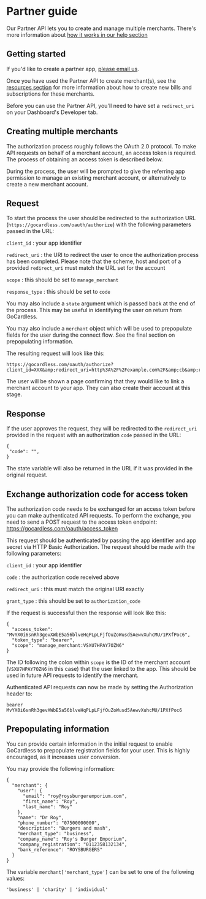 # Partner guide

<p class="intro">Our Partner API lets you to create and manage multiple merchants. There's more information about <a href="https://help.gocardless.com/what-is-the-partner-programme/">how it works in our help section</a></p>

## Getting started

If you'd like to create a partner app, [please email us](mailto:help@gocardless.com).

Once you have used the Partner API to create merchant(s), see the [resources section](https://developer.gocardless.com/#bill) for more information about how to create new bills and subscriptions for these merchants.

Before you can use the Partner API, you'll need to have set a `redirect_uri` on your Dashboard's Developer tab.

## Creating multiple merchants

The authorization process roughly follows the OAuth 2.0 protocol. To make API requests on behalf of a merchant account, an access token is required. The process of obtaining an access token is described below.

During the process, the user will be prompted to give the referring app permission to manage an existing merchant account, or alternatively to create a new merchant account.

## Request

To start the process the user should be redirected to the authorization URL (`https://gocardless.com/oauth/authorize`) with the following parameters passed in the URL:

`client_id`
:    your app identifier

`redirect_uri`
:    the URI to redirect the user to once the authorization process has been completed. Please note that the scheme, host and port of a provided `redirect_uri` must match the URL set for the account

`scope`
:    this should be set to `manage_merchant`

`response_type`
:    this should be set to `code`

You may also include a `state` argument which is passed back at the end of the process. This may be useful in identifying the user on return from GoCardless.

You may also include a `merchant` object which will be used to prepopulate fields for the user during the connect flow. See the final section on prepopulating information.

The resulting request will look like this:

    https://gocardless.com/oauth/authorize?client_id=XXX&amp;redirect_uri=http%3A%2F%2Fexample.com%2F&amp;cb&amp;response_type=code&amp;scope=manage_merchant

The user will be shown a page confirming that they would like to link a merchant account to your app. They can also create their account at this stage.

## Response

If the user approves the request, they will be redirected to the `redirect_uri` provided in the request with an authorization `code` passed in the URL:

    {
     "code": "",
    }

The state variable will also be returned in the URL if it was provided in the original request.

## Exchange authorization code for access token

The authorization code needs to be exchanged for an access token before you can make authenticated API requests. To perform the exchange, you need to send a POST request to the access token endpoint: https://gocardless.com/oauth/access_token

This request should be authenticated by passing the app identifier and app secret via HTTP Basic Authorization. The request should be made with the following parameters:

`client_id`
:    your app identifier

`code`
:    the authorization code received above

`redirect_uri`
:    this must match the original URI exactly

`grant_type`
:    this should be set to `authorization_code`

If the request is successful then the response will look like this:

    {
      "access_token": "MvYX0i6snRh3gevXWbE5a56blveHqPLpLFjfOuZoWusd5AewvXuhcMU/1PXfPoc6",
      "token_type": "bearer",
      "scope": "manage_merchant:VSXU7HPAY7OZN6"
    }

The ID following the colon within `scope` is the ID of the merchant account (`VSXU7HPAY7OZN6` in this case) that the user linked to the app. This should be used in future API requests to identify the merchant.

Authenticated API requests can now be made by setting the Authorization header to:

    bearer MvYX0i6snRh3gevXWbE5a56blveHqPLpLFjfOuZoWusd5AewvXuhcMU/1PXfPoc6

## Prepopulating information

You can provide certain information in the initial request to enable GoCardless to prepopulate registration fields for your user. This is highly encouraged, as it increases user conversion.

You may provide the following information:

    {
      "merchant": {
        "user": {
          "email": "roy@roysburgeremporium.com",
          "first_name": "Roy",
          "last_name": "Roy"
        },
        "name": "Dr Roy",
        "phone_number": "07500000000",
        "description": "Burgers and mash",
        "merchant_type": "business",
        "company_name": "Roy's Burger Emporium",
        "company_registration": "0112358132134",
        "bank_reference": "ROYSBURGERS"
      }
    }

The variable `merchant['merchant_type']` can be set to one of the following values:

    'business' | 'charity' | 'individual'


